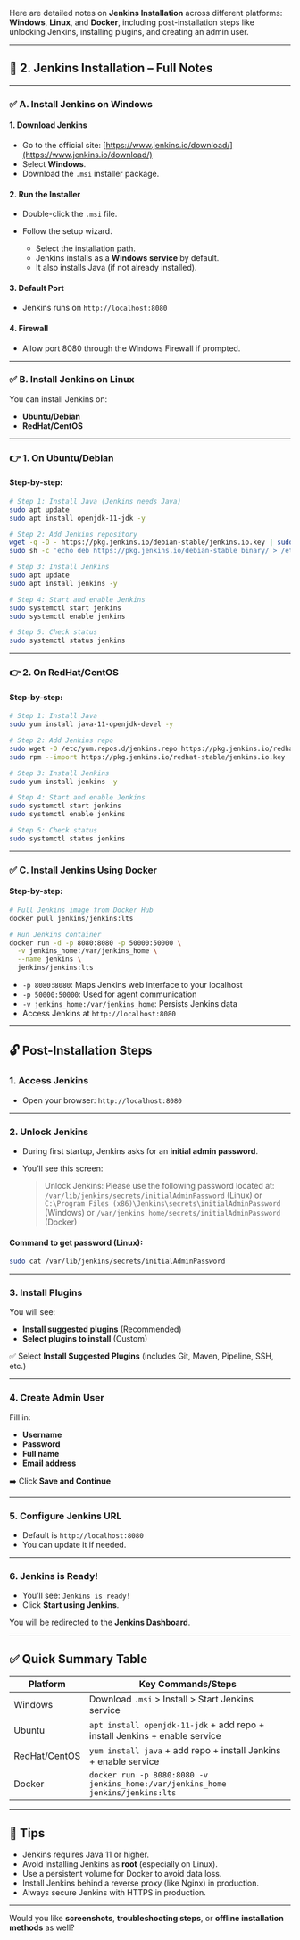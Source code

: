 Here are detailed notes on **Jenkins Installation** across different platforms: **Windows**, **Linux**, and **Docker**, including post-installation steps like unlocking Jenkins, installing plugins, and creating an admin user.

---

## 🔧 2. Jenkins Installation – Full Notes

---

### ✅ **A. Install Jenkins on Windows**

#### 1. **Download Jenkins**

* Go to the official site: [https://www.jenkins.io/download/](https://www.jenkins.io/download/)
* Select **Windows**.
* Download the `.msi` installer package.

#### 2. **Run the Installer**

* Double-click the `.msi` file.
* Follow the setup wizard.

  * Select the installation path.
  * Jenkins installs as a **Windows service** by default.
  * It also installs Java (if not already installed).

#### 3. **Default Port**

* Jenkins runs on `http://localhost:8080`

#### 4. **Firewall**

* Allow port 8080 through the Windows Firewall if prompted.

---

### ✅ **B. Install Jenkins on Linux**

You can install Jenkins on:

* **Ubuntu/Debian**
* **RedHat/CentOS**

---

### 👉 **1. On Ubuntu/Debian**

#### Step-by-step:

```bash
# Step 1: Install Java (Jenkins needs Java)
sudo apt update
sudo apt install openjdk-11-jdk -y

# Step 2: Add Jenkins repository
wget -q -O - https://pkg.jenkins.io/debian-stable/jenkins.io.key | sudo apt-key add -
sudo sh -c 'echo deb https://pkg.jenkins.io/debian-stable binary/ > /etc/apt/sources.list.d/jenkins.list'

# Step 3: Install Jenkins
sudo apt update
sudo apt install jenkins -y

# Step 4: Start and enable Jenkins
sudo systemctl start jenkins
sudo systemctl enable jenkins

# Step 5: Check status
sudo systemctl status jenkins
```

---

### 👉 **2. On RedHat/CentOS**

#### Step-by-step:

```bash
# Step 1: Install Java
sudo yum install java-11-openjdk-devel -y

# Step 2: Add Jenkins repo
sudo wget -O /etc/yum.repos.d/jenkins.repo https://pkg.jenkins.io/redhat-stable/jenkins.repo
sudo rpm --import https://pkg.jenkins.io/redhat-stable/jenkins.io.key

# Step 3: Install Jenkins
sudo yum install jenkins -y

# Step 4: Start and enable Jenkins
sudo systemctl start jenkins
sudo systemctl enable jenkins

# Step 5: Check status
sudo systemctl status jenkins
```

---

### ✅ **C. Install Jenkins Using Docker**

#### Step-by-step:

```bash
# Pull Jenkins image from Docker Hub
docker pull jenkins/jenkins:lts

# Run Jenkins container
docker run -d -p 8080:8080 -p 50000:50000 \
  -v jenkins_home:/var/jenkins_home \
  --name jenkins \
  jenkins/jenkins:lts
```

* `-p 8080:8080`: Maps Jenkins web interface to your localhost
* `-p 50000:50000`: Used for agent communication
* `-v jenkins_home:/var/jenkins_home`: Persists Jenkins data
* Access Jenkins at `http://localhost:8080`

---

## 🔓 Post-Installation Steps

### 1. **Access Jenkins**

* Open your browser: `http://localhost:8080`

---

### 2. **Unlock Jenkins**

* During first startup, Jenkins asks for an **initial admin password**.
* You’ll see this screen:

  > Unlock Jenkins: Please use the following password located at:
  > `/var/lib/jenkins/secrets/initialAdminPassword` (Linux)
  > or
  > `C:\Program Files (x86)\Jenkins\secrets\initialAdminPassword` (Windows)
  > or
  > `/var/jenkins_home/secrets/initialAdminPassword` (Docker)

#### Command to get password (Linux):

```bash
sudo cat /var/lib/jenkins/secrets/initialAdminPassword
```

---

### 3. **Install Plugins**

You will see:

* **Install suggested plugins** (Recommended)
* **Select plugins to install** (Custom)

✅ Select **Install Suggested Plugins** (includes Git, Maven, Pipeline, SSH, etc.)

---

### 4. **Create Admin User**

Fill in:

* **Username**
* **Password**
* **Full name**
* **Email address**

➡️ Click **Save and Continue**

---

### 5. **Configure Jenkins URL**

* Default is `http://localhost:8080`
* You can update it if needed.

---

### 6. **Jenkins is Ready!**

* You’ll see: `Jenkins is ready!`
* Click **Start using Jenkins**.

You will be redirected to the **Jenkins Dashboard**.

---

## ✅ Quick Summary Table

| Platform      | Key Commands/Steps                                                              |
| ------------- | ------------------------------------------------------------------------------- |
| Windows       | Download `.msi` > Install > Start Jenkins service                               |
| Ubuntu        | `apt install openjdk-11-jdk` + add repo + install Jenkins + enable service      |
| RedHat/CentOS | `yum install java` + add repo + install Jenkins + enable service                |
| Docker        | `docker run -p 8080:8080 -v jenkins_home:/var/jenkins_home jenkins/jenkins:lts` |

---

## 📌 Tips

* Jenkins requires Java 11 or higher.
* Avoid installing Jenkins as **root** (especially on Linux).
* Use a persistent volume for Docker to avoid data loss.
* Install Jenkins behind a reverse proxy (like Nginx) in production.
* Always secure Jenkins with HTTPS in production.

---

Would you like **screenshots**, **troubleshooting steps**, or **offline installation methods** as well?
